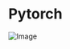 # Pytorch
![Image](https://github.com/user-attachments/assets/3bebaeb8-e555-4009-b9bd-a856d711e8a8)
